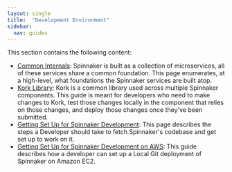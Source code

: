 ```yaml
---
layout: single
title:  "Development Environment"
sidebar:
  nav: guides
---
```


This section contains the following content:

* [Common Internals](/guides/developer/dev-env/common-internals/): Spinnaker is built as a collection of microservices, all of these services share a common foundation. This page enumerates, at a high-level, what foundations the Spinnaker services are built atop.
* [Kork Library](/guides/developer/dev-env/kork-library/): Kork is a common library used across multiple Spinnaker components. This guide is meant for developers who need to make changes to Kork, test those changes locally in the component that relies on those changes, and deploy those changes once they've been submitted.
* [Getting Set Up for Spinnaker Development](/guides/developer/dev-env/getting-set-up/): This page describes the steps a Developer should take to fetch Spinnaker's codebase and get set up to work on it.
* [Getting Set Up for Spinnaker Development on AWS](/guides/developer/dev-env/provider-setups/aws-dev-setup/): This guide describes how a developer can set up a Local Git deployment of Spinnaker on Amazon EC2.
